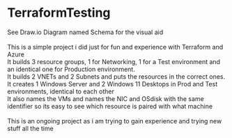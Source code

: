 # TerraformTesting
See Draw.io Diagram named Schema for the visual aid<br>
<br>
This is a simple project i did just for fun and experience with Terraform and Azure<br>
It builds 3 resource groups, 1 for Networking, 1 for a Test environment and an identical one for Production environment.<br>
It builds 2 VNETs and 2 Subnets and puts the resources in the correct ones. <br>
It creates 1 Windows Server and 2 Windows 11 Desktops in Prod and Test environments, identical to each other<br>
It also names the VMs and names the NIC and OSdisk with the same identifier so its easy to see which resource is paired with what machine<br>
<br>
This is an ongoing project as i am trying to gain experience and trying new stuff all the time
